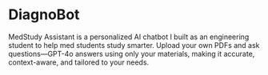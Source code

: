 # DiagnoBot
MedStudy Assistant is a personalized AI chatbot I built as an engineering student to help med students study smarter. Upload your own PDFs and ask questions—GPT-4o answers using only your materials, making it accurate, context-aware, and tailored to your needs.
